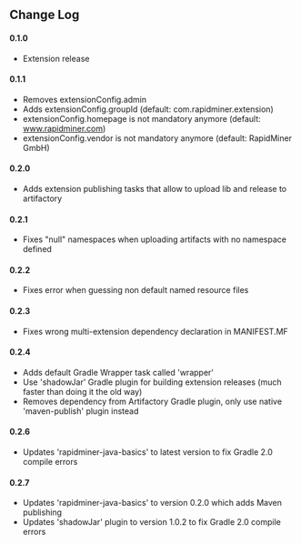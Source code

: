 ## Change Log
#### 0.1.0 
* Extension release
#### 0.1.1
* Removes extensionConfig.admin
* Adds extensionConfig.groupId  (default: com.rapidminer.extension)
* extensionConfig.homepage is not mandatory anymore (default: www.rapidminer.com)
* extensionConfig.vendor is not mandatory anymore (default: RapidMiner GmbH)
#### 0.2.0
* Adds extension publishing tasks that allow to upload lib and release to artifactory
#### 0.2.1
* Fixes "null" namespaces when uploading artifacts with no namespace defined
#### 0.2.2
* Fixes error when guessing non default named resource files 
#### 0.2.3
* Fixes wrong multi-extension dependency declaration in MANIFEST.MF 
#### 0.2.4
* Adds default Gradle Wrapper task called 'wrapper'
* Use 'shadowJar' Gradle plugin for building extension releases (much faster than doing it the old way)
* Removes dependency from Artifactory Gradle plugin, only use native 'maven-publish' plugin instead
#### 0.2.6
* Updates 'rapidminer-java-basics' to latest version to fix Gradle 2.0 compile errors
#### 0.2.7
* Updates 'rapidminer-java-basics' to version 0.2.0 which adds Maven publishing
* Updates 'shadowJar' plugin to version 1.0.2 to fix Gradle 2.0 compile errors
